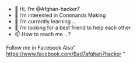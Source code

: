 - 👋 Hi, I’m @Afghan-hacker7
- 👀 I’m interested in Commands Making
- 🌱 I’m currently learning ...
- 💞️ I’m looking for a best friend to help each other
- 📫 How to reach me ...?

Follow me in Facebook Also" https://www.facebook.com/Bad7afghan7hacker "
